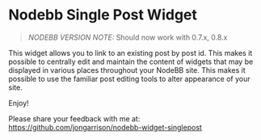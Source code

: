# Nodebb Single Post Widget

> *NODEBB VERSION NOTE:* Should now work with 0.7.x, 0.8.x

This widget allows you to link to an existing post by post id.  This makes it possible to centrally 
edit and maintain the content of widgets that may be displayed in various places throughout your 
NodeBB site.  This makes it possible to use the familiar post editing tools to alter appearance of your
site.

Enjoy!  

Please share your feedback with me at: 
https://github.com/jongarrison/nodebb-widget-singlepost
